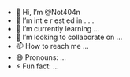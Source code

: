  - 👋 Hi, I’m @Not404n 
-  👀 I’m  int e     r     est   ed in    .      .  .      
- 🌱 I’m currently learning  ...       
- 💞️ I’m looking to collaborate on ...  
- 📫 How to reach me ...
- 😄 Pronouns: ...
- ⚡ Fun fact: ...

<!---
Not404n/Not404n is a ✨ special ✨ repository because its `README.md` (this file) appears on your GitHub profile.
You can click the Preview link to take a look at your changes.
--->
